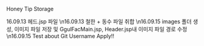 Honey Tip Storage

16.09.13 헤드.jsp 파일
\n16.09.13 철한 + 동수 파일 취합 
\n16.09.15 images 폴더 생성, 이미지 파일 저장 및 GgulFacMain.jsp, Header.jsp내 이미지 파일 경로 수정
\n16.09.15 Test about Git Username Apply!!